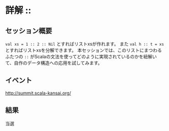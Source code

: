 # 詳解 ::

## セッション概要

`val xs = 1 :: 2 :: Nil` とすればリストxsが作れます。
また `val h :: t = xs` とすればリストxsを分解できます。
本セッションでは、このリストにまつわるふたつの `::` がScalaの文法を使ってどのように実現されているのかを紐解いて、自作のデータ構造への応用を試してみます。

## イベント

http://summit.scala-kansai.org/

## 結果

当選
